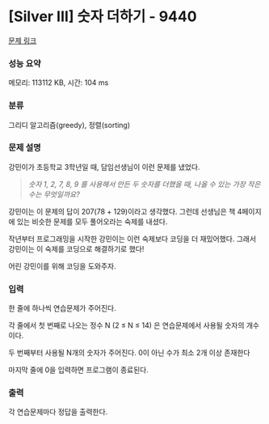 # [Silver III] 숫자 더하기 - 9440 

[문제 링크](https://www.acmicpc.net/problem/9440) 

### 성능 요약

메모리: 113112 KB, 시간: 104 ms

### 분류

그리디 알고리즘(greedy), 정렬(sorting)

### 문제 설명

<p>강민이가 초등학교 3학년일 때, 담임선생님이 이런 문제를 냈었다.</p>

<blockquote><em>숫자 1, 2, 7, 8, 9 를 사용해서 만든 두 숫자를 더했을 때, 나올 수 있는 가장 작은 수는 무엇일까요?</em></blockquote>

<p>강민이는 이 문제의 답이 207(78 + 129)이라고 생각했다. 그런데 선생님은 책 4페이지에 있는 비슷한 문제를 모두 풀어오라는 숙제를 내셨다. </p>

<p>작년부터 프로그래밍을 시작한 강민이는 이런 숙제보다 코딩을 더 재밌어했다. 그래서 강민이는 이 숙제를 코딩으로 해결하기로 했다!</p>

<p>어린 강민이를 위해 코딩을 도와주자.</p>

### 입력 

 <p>한 줄에 하나씩 연습문제가 주어진다.</p>

<p>각 줄에서 첫 번째로 나오는 정수 N (2 ≤ N ≤ 14) 은 연습문제에서 사용될 숫자의 개수이다.</p>

<p>두 번째부터 사용될 N개의 숫자가 주어진다. 0이 아닌 수가 최소 2개 이상 존재한다</p>

<p>마지막 줄에 0을 입력하면 프로그램이 종료된다.</p>

### 출력 

 <p>각 연습문제마다 정답을 출력한다.</p>

